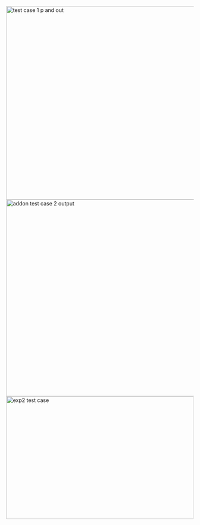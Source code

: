 <img width="647" height="518" alt="test case 1 p and out" src="https://github.com/user-attachments/assets/1329e32c-4d53-456c-bf96-c81c83a0e5ae" />
<img width="640" height="527" alt="addon test case 2 output" src="https://github.com/user-attachments/assets/3fa640db-32f3-4eba-afe4-dbc8d308bb99" />
<img width="503" height="329" alt="exp2 test case" src="https://github.com/user-attachments/assets/783b8b30-40a8-4f4e-b712-029e17e30ec5" />
